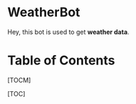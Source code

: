 # WeatherBot

Hey, this bot is used to get **weather data**.

# **Table of Contents**

[TOCM]

[TOC]